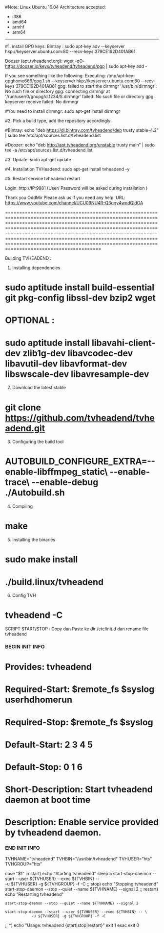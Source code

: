 #Note: Linux Ubuntu 16.04 Architecture accepted: 

- i386
- amd64
- armhf 
- arm64

________________________________________________________________________________________________

#1. install GPG keys:
Bintray :
 sudo apt-key adv --keyserver hkp://keyserver.ubuntu.com:80 --recv-keys 379CE192D401AB61 

Doozer (apt.tvheadend.org):
 wget -qO- https://doozer.io/keys/tvheadend/tvheadend/pgp | sudo apt-key add -

If you see something like the following:
Executing: /tmp/apt-key-gpghome666/gpg.1.sh --keyserver hkp://keyserver.ubuntu.com:80 --recv-keys 379CE192D401AB61
gpg: failed to start the dirmngr '/usr/bin/dirmngr': No such file or directory
gpg: connecting dirmngr at '/run/user/0/gnupg/d.1234/S.dirmngr' failed: No such file or directory
gpg: keyserver receive failed: No dirmngr
>>>>>>>>>>>>>>>>>>>>>>>>

#You need to install dirmngr:
 sudo apt-get install dirmngr

>>>>>>>>>>>>>>>>>>>>>>>>

#2. Pick a build type, add the repository accordingly:

#Bintray:
 echo "deb https://dl.bintray.com/tvheadend/deb trusty stable-4.2" | sudo tee /etc/apt/sources.list.d/tvheadend.list

#Doozer:
 echo "deb http://apt.tvheadend.org/unstable trusty main" | sudo tee -a /etc/apt/sources.list.d/tvheadend.list

>>>>>>>>>>>>>>>>>>>>>>>>

#3. Update:
 sudo apt-get update

>>>>>>>>>>>>>>>>>>>>>>>>

#4. Installation TVHeadend:
 sudo apt-get install tvheadend -y

#5. Restart
 service tvheadend restart

>>>>>>>>>>>>>>>>>>>>>>>>
Login: 
http://IP:9981
(User/ Password will be asked during installation ) 


Thank you
OddMir 
Please ask us if you need any help:
URL: https://www.youtube.com/channel/UCU09NU4R-Q3qgy4wndQldOA



============================================================================================================================================================================================================================================================================================================================================================================================================================

Building TVHEADEND :
1. Installing dependencies
# sudo aptitude install build-essential git pkg-config libssl-dev bzip2 wget
# OPTIONAL :
# sudo aptitude install libavahi-client-dev zlib1g-dev libavcodec-dev libavutil-dev libavformat-dev libswscale-dev libavresample-dev

2. Download the latest stable
# git clone https://github.com/tvheadend/tvheadend.git

3. Configuring the build tool
# AUTOBUILD_CONFIGURE_EXTRA=--enable-libffmpeg_static\ --enable-trace\ --enable-debug ./Autobuild.sh

4. Compiling
# make

5. Installing the binaries
# sudo make install
# ./build.linux/tvheadend

6. Config TVH 
# tvheadend -C 



SCRIPT START/STOP :
Copy dan Paste ke dir /etc/init.d dan rename file tvheadend

### BEGIN INIT INFO
# Provides:          tvheadend
# Required-Start:    $remote_fs $syslog userhdhomerun
# Required-Stop:     $remote_fs $syslog
# Default-Start:     2 3 4 5
# Default-Stop:      0 1 6
# Short-Description: Start tvheadend daemon at boot time
# Description:       Enable service provided by tvheadend daemon.
### END INIT INFO

TVHNAME="tvheadend" 
TVHBIN="/usr/bin/tvheadend" 
TVHUSER="hts" 
TVHGROUP="hts" 

case "$1" in
  start)
    echo "Starting tvheadend" 
    sleep 5
    start-stop-daemon --start --user ${TVHUSER} --exec ${TVHBIN} -- \
                -u ${TVHUSER} -g ${TVHGROUP} -f -C
  ;;
  stop)
    echo "Stopping tvheadend" 
    start-stop-daemon --stop --quiet --name ${TVHNAME} --signal 2
  ;;
  restart)
    echo "Restarting tvheadend" 

    start-stop-daemon --stop --quiet --name ${TVHNAME} --signal 2

    start-stop-daemon --start --user ${TVHUSER} --exec ${TVHBIN} -- \
                -u ${TVHUSER} -g ${TVHGROUP} -f -C

  ;;
  *)
    echo "Usage: tvheadend {start|stop|restart}" 
    exit 1
esac
exit 0
